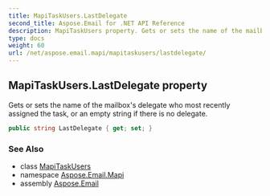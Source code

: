 ```yaml
---
title: MapiTaskUsers.LastDelegate
second_title: Aspose.Email for .NET API Reference
description: MapiTaskUsers property. Gets or sets the name of the mailboxs delegate who most recently assigned the task or an empty string if there is no delegate
type: docs
weight: 60
url: /net/aspose.email.mapi/mapitaskusers/lastdelegate/
---
```

## MapiTaskUsers.LastDelegate property

Gets or sets the name of the mailbox's delegate who most recently assigned the task, or an empty string if there is no delegate.

```csharp
public string LastDelegate { get; set; }
```

### See Also

* class [MapiTaskUsers](../)
* namespace [Aspose.Email.Mapi](../../mapitaskusers/)
* assembly [Aspose.Email](../../../)


